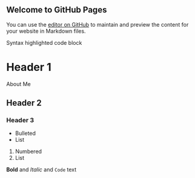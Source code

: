 ## Welcome to GitHub Pages

You can use the [editor on GitHub](https://github.com/guiizis/AboutMe/edit/gh-pages/index.md) to maintain and preview the content for your website in Markdown files.


 
Syntax highlighted code block

# Header 1
About Me
## Header 2
### Header 3

- Bulleted
- List

1. Numbered
2. List

**Bold** and _Italic_ and `Code` text

 
 
